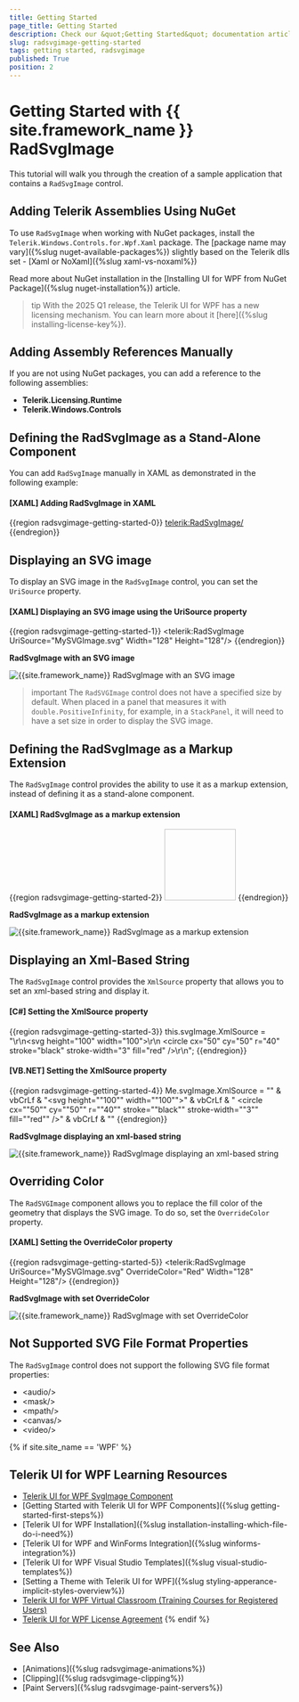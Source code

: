 ```yaml
---
title: Getting Started
page_title: Getting Started
description: Check our &quot;Getting Started&quot; documentation article for the RadSvgImage control.
slug: radsvgimage-getting-started
tags: getting started, radsvgimage
published: True
position: 2
---
```


# Getting Started with {{ site.framework_name }} RadSvgImage

This tutorial will walk you through the creation of a sample application that contains a `RadSvgImage` control.

## Adding Telerik Assemblies Using NuGet

To use `RadSvgImage` when working with NuGet packages, install the `Telerik.Windows.Controls.for.Wpf.Xaml` package. The [package name may vary]({%slug nuget-available-packages%}) slightly based on the Telerik dlls set - [Xaml or NoXaml]({%slug xaml-vs-noxaml%})

Read more about NuGet installation in the [Installing UI for WPF from NuGet Package]({%slug nuget-installation%}) article.

>tip With the 2025 Q1 release, the Telerik UI for WPF has a new licensing mechanism. You can learn more about it [here]({%slug installing-license-key%}).

## Adding Assembly References Manually

If you are not using NuGet packages, you can add a reference to the following assemblies:

* __Telerik.Licensing.Runtime__
* __Telerik.Windows.Controls__

## Defining the RadSvgImage as a Stand-Alone Component

You can add `RadSvgImage` manually in XAML as demonstrated in the following example:

#### __[XAML] Adding RadSvgImage in XAML__
{{region radsvgimage-getting-started-0}}
    <telerik:RadSvgImage/>
{{endregion}}

## Displaying an SVG image

To display an SVG image in the `RadSvgImage` control, you can set the `UriSource` property.

#### __[XAML] Displaying an SVG image using the UriSource property__
{{region radsvgimage-getting-started-1}}
    <telerik:RadSvgImage UriSource="MySVGImage.svg"
                         Width="128"
                         Height="128"/>
{{endregion}}

__RadSvgImage with an SVG image__

![{{site.framework_name}} RadSvgImage with an SVG image](images/radsvgimage-getting-started-0.png)

>important Тhe `RadSVGImage` control does not have a specified size by default. When placed in a panel that measures it with `double.PositiveInfinity`, for example, in a `StackPanel`, it will need to have a set size in order to display the SVG image.

## Defining the RadSvgImage as a Markup Extension

The `RadSvgImage` control provides the ability to use it as a markup extension, instead of defining it as a stand-alone component.

#### __[XAML] RadSvgImage as a markup extension__
{{region radsvgimage-getting-started-2}}
    <Image Source="{telerik:RadSvgImageSource Source='MySVGImage.svg'}"
           Width="128"
           Height="128"/>
{{endregion}}

__RadSvgImage as a markup extension__

![{{site.framework_name}} RadSvgImage as a markup extension](images/radsvgimage-getting-started-0.png)

## Displaying an Xml-Based String

The `RadSvgImage` control provides the `XmlSource` property that allows you to set an xml-based string and display it.

#### __[C#] Setting the XmlSource property__
{{region radsvgimage-getting-started-3}}
    this.svgImage.XmlSource = "<?xml version=\"1.0\" encoding=\"UTF-8\" standalone=\"no\"?>\r\n<svg height=\"100\" width=\"100\">\r\n  <circle cx=\"50\" cy=\"50\" r=\"40\" stroke=\"black\" stroke-width=\"3\" fill=\"red\" />\r\n</svg>";
{{endregion}}

#### __[VB.NET] Setting the XmlSource property__
{{region radsvgimage-getting-started-4}}
    Me.svgImage.XmlSource = "<?xml version=""1.0"" encoding=""UTF-8"" standalone=""no""?>" & vbCrLf & "<svg height=""100"" width=""100"">" & vbCrLf & "  <circle cx=""50"" cy=""50"" r=""40"" stroke=""black"" stroke-width=""3"" fill=""red"" />" & vbCrLf & "</svg>"
{{endregion}}

__RadSvgImage displaying an xml-based string__

![{{site.framework_name}} RadSvgImage displaying an xml-based string](images/radsvgimage-getting-started-1.png)

## Overriding Color

The `RadSVGImage` component allows you to replace the fill color of the geometry that displays the SVG image. To do so, set the `OverrideColor` property.

#### __[XAML] Setting the OverrideColor property__
{{region radsvgimage-getting-started-5}}
    <telerik:RadSvgImage UriSource="MySVGImage.svg"
                         OverrideColor="Red"
                         Width="128"
                         Height="128"/>
{{endregion}}

__RadSvgImage with set OverrideColor__

![{{site.framework_name}} RadSvgImage with set OverrideColor](images/radsvgimage-getting-started-2.png)

## Not Supported SVG File Format Properties

The `RadSvgImage` control does not support the following SVG file format properties:

* &lt;audio/&gt;
* &lt;mask/&gt;
* &lt;mpath/&gt;
* &lt;canvas/&gt;
* &lt;video/&gt;

{% if site.site_name == 'WPF' %}
## Telerik UI for WPF Learning Resources

* [Telerik UI for WPF SvgImage Component](https://www.telerik.com/products/wpf/svgimage.aspx)
* [Getting Started with Telerik UI for WPF Components]({%slug getting-started-first-steps%})
* [Telerik UI for WPF Installation]({%slug installation-installing-which-file-do-i-need%})
* [Telerik UI for WPF and WinForms Integration]({%slug winforms-integration%})
* [Telerik UI for WPF Visual Studio Templates]({%slug visual-studio-templates%})
* [Setting a Theme with Telerik UI for WPF]({%slug styling-apperance-implicit-styles-overview%})
* [Telerik UI for WPF Virtual Classroom (Training Courses for Registered Users)](https://learn.telerik.com/learn/course/external/view/elearning/16/telerik-ui-for-wpf) 
* [Telerik UI for WPF License Agreement](https://www.telerik.com/purchase/license-agreement/wpf-dlw-s)
{% endif %}

## See Also
* [Animations]({%slug radsvgimage-animations%})
* [Clipping]({%slug radsvgimage-clipping%})
* [Paint Servers]({%slug radsvgimage-paint-servers%})
